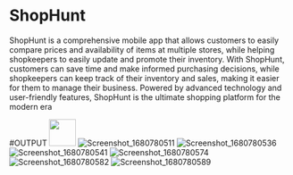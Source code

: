 # ShopHunt
ShopHunt is a comprehensive mobile app that allows customers to easily compare prices and availability of items at multiple stores, while helping shopkeepers to easily update and promote their inventory. With ShopHunt, customers can save time and make informed purchasing decisions, while shopkeepers can keep track of their inventory and sales, making it easier for them to manage their business. Powered by advanced technology and user-friendly features, ShopHunt is the ultimate shopping platform for the modern era


#OUTPUT
<img src="https://user-images.githubusercontent.com/99597805/230443752-6130d6fd-1477-45e0-8258-efd53c1bbe8e.png" width="48">
![Screenshot_1680780511](https://user-images.githubusercontent.com/99597805/230443752-6130d6fd-1477-45e0-8258-efd53c1bbe8e.png)
![Screenshot_1680780536](https://user-images.githubusercontent.com/99597805/230443792-76119485-4754-4884-9862-e7e0cd203b1b.png)
![Screenshot_1680780541](https://user-images.githubusercontent.com/99597805/230443819-f03e3b5e-ddf9-4ed0-9d1d-f879e7bcfe48.png)
![Screenshot_1680780574](https://user-images.githubusercontent.com/99597805/230443830-d912fc30-7b9e-479c-ac89-cf0cf1f5b9fd.png)
![Screenshot_1680780582](https://user-images.githubusercontent.com/99597805/230443867-e5e4ea0a-cbe7-425e-b172-0dd1955dadaf.png)
![Screenshot_1680780589](https://user-images.githubusercontent.com/99597805/230443878-e832808a-8722-4138-af8b-ede67d5ed869.png)
